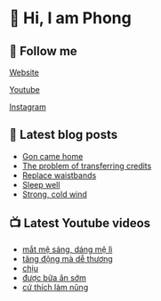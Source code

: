 # 👋 Hi, I am Phong

## 🔗 Follow me

[Website](https://phongever.xyz "Website")

[Youtube](https://www.youtube.com/@phongever "Youtube")

[Instagram](https://www.instagram.com/phongever "Instagram")

## 📝 Latest blog posts

<!-- BLOG-POST-LIST:START -->
- [Gon came home](https://phongever.xyz/blog/gon-came-home-1/)
- [The problem of transferring credits](https://phongever.xyz/blog/the-problem-of-transferring-credits/)
- [Replace waistbands](https://phongever.xyz/blog/replace-waistbands/)
- [Sleep well](https://phongever.xyz/blog/sleep-well/)
- [Strong, cold wind](https://phongever.xyz/blog/strong-cold-wind/)
<!-- BLOG-POST-LIST:END -->

## 📺 Latest Youtube videos

<!-- YOUTUBE-VIDEO-LIST:START -->
- [mắt mệ sáng, dáng mệ lì](https://www.youtube.com/shorts/kn1a_YwDvt4)
- [tăng động mà dễ thương](https://www.youtube.com/shorts/zB5tCkQFhGQ)
- [chịu](https://www.youtube.com/shorts/QIxxTryNIcc)
- [được bữa ăn sớm](https://www.youtube.com/shorts/jjCGG-DfJco)
- [cứ thích làm nũng](https://www.youtube.com/shorts/d-rM-_kAVNY)
<!-- YOUTUBE-VIDEO-LIST:END -->
